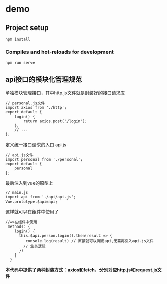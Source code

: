 # demo

## Project setup
```
npm install
```

### Compiles and hot-reloads for development
```
npm run serve
```
## api接口的模块化管理规范
单独模块管理接口，其中http.js文件就是封装好的接口请求库
```
// personal.js文件
import axios from './http';
export default {
    login() {
        return axios.post('/login');
    },
    // ...
};
```
定义统一接口请求的入口 api.js
```
// api.js文件
import personal from './personal';
export default {
    personal
};
```
最后注入到vue的原型上
```
// main.js
import api from './api/api.js';
Vue.prototype.$api=api;
```
这样就可以在组件中使用了
```
//=>在组件中使用
 methods: {
    login() {
      this.$api.person.login().then(result => {
         console.log(result) // 直接就可以调用api,无需再引入api.js文件
        // 业务逻辑
      })
    }
  }
```
**本代码中提供了两种封装方式：axios和fetch，分别对应http.js和request.js文件**
